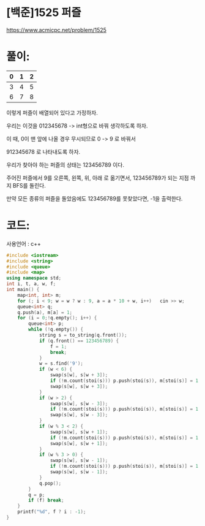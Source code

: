 # [백준]1525 퍼즐

https://www.acmicpc.net/problem/1525

# 풀이:

|  0   |  1   |  2   |
| :--: | :--: | :--: |
|  3   |  4   |  5   |
|  6   |  7   |  8   |

이렇게 퍼즐이 배열되어 있다고 가정하자.

우리는 이것을 012345678 -> int형으로 바꿔 생각하도록 하자.

이 때, 0이 맨 앞에 나올 경우 무시되므로 0 -> 9 로 바꿔서

912345678 로 나타내도록 하자.



우리가 찾아야 하는 퍼즐의 상태는 123456789 이다.



주어진 퍼즐에서 9를 오른쪽, 왼쪽, 위, 아래 로 옮기면서, 123456789가 되는 지점 까지 BFS를 돌린다.



만약 모든 종류의 퍼즐을 돌았음에도 123456789를 못찾았다면, -1을 출력한다.



# **코드:** 

사용언어 : c++
```c++
#include <iostream>
#include <string>
#include <queue>
#include <map>
using namespace std;
int i, t, a, w, f;
int main() {
	map<int, int> m;
	for (; i < 9; w = w ? w : 9, a = a * 10 + w, i++)	cin >> w;
	queue<int> q;
	q.push(a), m[a] = 1;
	for (i = 0;!q.empty(); i++) {
		queue<int> p;
		while (!q.empty()) {
			string s = to_string(q.front());
			if (q.front() == 123456789) {
				f = 1;
				break;
			}
			w = s.find('9');
			if (w < 6) {
				swap(s[w], s[w + 3]);
				if (!m.count(stoi(s))) p.push(stoi(s)), m[stoi(s)] = 1;
				swap(s[w], s[w + 3]);
			}
			if (w > 2) {
				swap(s[w], s[w - 3]);
				if (!m.count(stoi(s))) p.push(stoi(s)), m[stoi(s)] = 1;
				swap(s[w], s[w - 3]);
			}
			if (w % 3 < 2) {
				swap(s[w], s[w + 1]);
				if (!m.count(stoi(s))) p.push(stoi(s)), m[stoi(s)] = 1;
				swap(s[w], s[w + 1]);
			}
			if (w % 3 > 0) {
				swap(s[w], s[w - 1]);
				if (!m.count(stoi(s))) p.push(stoi(s)), m[stoi(s)] = 1;
				swap(s[w], s[w - 1]);
			}
			q.pop();
		}
		q = p;
		if (f) break;
	}
	printf("%d", f ? i : -1);
}
```

